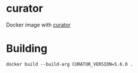 # curator
Docker image with [curator](https://www.elastic.co/guide/en/elasticsearch/client/curator/current/index.html)

# Building

`docker build --build-arg CURATOR_VERSION=5.6.0 .`
